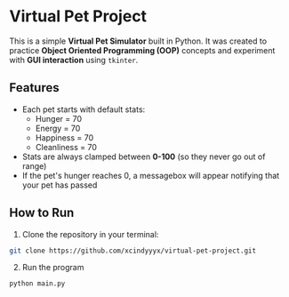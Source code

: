# Virtual Pet Project

This is a simple **Virtual Pet Simulator** built in Python.
It was created to practice **Object Oriented Programming (OOP)** concepts and experiment with **GUI interaction** using `tkinter`.

## Features
- Each pet starts with default stats:
  - Hunger = 70
  - Energy = 70
  - Happiness = 70
  - Cleanliness = 70
- Stats are always clamped between **0-100** (so they never go out of range)
- If the pet's hunger reaches 0, a messagebox will appear notifying that your pet has passed

## How to Run
1. Clone the repository in your terminal:
```bash
git clone https://github.com/xcindyyyx/virtual-pet-project.git
```
2. Run the program
```bash
python main.py
```


